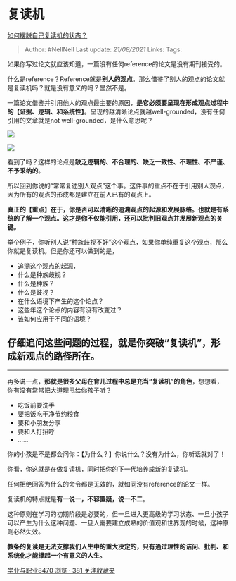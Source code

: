 # 复读机
[如何摆脱自己复读机的状态？](https://www.zhihu.com/question/295966838/answer/620003302)

> Author: #NellNell
Last update: *21/08/2021*
Links:
Tags:

如果你写过论文就应该知道，一篇没有任何reference的论文是没有期刊接受的。

什么是reference？Reference就是**别人的观点**。那么借鉴了别人的观点的论文就是复读机吗？就是没有意义的吗？显然不是。

一篇论文借鉴并引用他人的观点最主要的原因，**是它必须要呈现在形成观点过程中的【证据、逻辑、和系统性】**。呈现的越清晰论点就越well-grounded，没有任何引用的文章就是not well-grounded，是什么意思呢？

![](https://pic1.zhimg.com/50/v2-46b0c208f2d1eb8afa1b04249da45fd3_720w.jpg?source=c8b7c179)

![](https://pic1.zhimg.com/80/v2-46b0c208f2d1eb8afa1b04249da45fd3_720w.jpg?source=c8b7c179)

看到了吗？这样的论点是**缺乏逻辑的、不合理的、缺乏一致性、不理性、不严谨、不予采纳的**。

所以回到你说的“常常复述别人观点”这个事。这件事的重点不在于引用别人观点，因为所有的观点的形成都是建立在前人已有的观点上。

**真正的【重点】在于，你是否可以清晰的追溯观点的起源和发展脉络。也就是有系统的了解一个观点。这才是你不仅能引用，还可以批判旧观点并发展新观点的关键。**

举个例子，你听别人说“种族歧视不好”这个观点，如果你单纯重复这个观点，那么你就是复读机。但是你还可以做到的是，

-   追溯这个观点的起源，
-   什么是种族歧视？
-   什么是种族？
-   什么是歧视？
-   在什么语境下产生的这个论点？
-   这些年这个论点的内容有没有改变过？
-   该如何应用于不同的语境？

## 仔细追问这些问题的过程，就是你突破“复读机”，形成新观点的路径所在。

---

再多说一点，**那就是很多父母在育儿过程中总是充当“复读机”的角色**，想想看，你有没有常常把大道理甩给你孩子听？

-   吃饭前要洗手
-   要把饭吃干净节约粮食
-   要和小朋友分享
-   要和人打招呼
-   ……

你的小孩是不是都会问你：【为什么？】你说什么？没有为什么，你听话就对了！

你看，你这就是在做复读机，同时把你的下一代培养成新的复读机。

任何拒绝回答为什么的命令都是无效的，就如同没有reference的论文一样。

复读机的特点就是**有一说一，不容置疑，说一不二**。

这种原则在学习的初期阶段是必要的，但一旦进入更高级的学习状态、一旦小孩子可以产生为什么这种问题、一旦人需要建立成熟的价值观和世界观的时候，这种原则必然失效。

**教条的复读是无法支撑我们人生中的重大决定的，只有通过理性的诘问、批判、和系统化才能撑起一个有意义的人生。**

[学业与职业8470 浏览 · 381 关注收藏夹](https://zhihu.com/collection/430675974)
